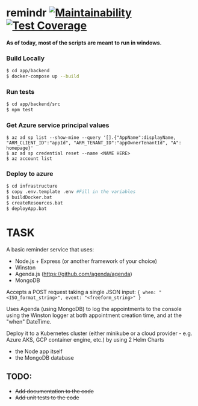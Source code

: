 # remindr [![Maintainability](https://api.codeclimate.com/v1/badges/2eaf982171034f6d906c/maintainability)](https://codeclimate.com/github/andreujuanc/remindr/maintainability) [![Test Coverage](https://api.codeclimate.com/v1/badges/2eaf982171034f6d906c/test_coverage)](https://codeclimate.com/github/andreujuanc/remindr/test_coverage)
#### As of today, most of the scripts are meant to run in windows. 



### Build Locally	
~~~~ bash
$ cd app/backend
$ docker-compose up --build
~~~~

### Run tests
~~~~ bash
$ cd app/backend/src
$ npm test
~~~~

### Get Azure service principal values
~~~
$ az ad sp list --show-mine --query '[].{"AppName":displayName, "ARM_CLIENT_ID":"appId", "ARM_TENANT_ID":"appOwnerTenantId", "A": homepage}'
$ az ad sp credential reset --name <NAME HERE>
$ az account list
~~~

### Deploy to azure
~~~~ bash
$ cd infrastructure
$ copy .env.template .env #Fill in the variables 
$ buildDocker.bat
$ createResources.bat
$ deployApp.bat
~~~~

# TASK


A basic reminder service that uses:

- Node.js + Express (or another framework of your choice)
- Winston
- Agenda.js (https://github.com/agenda/agenda)
- MongoDB

 

Accepts a POST request taking a single JSON input:
`{ when: "<ISO_format_string>", event: "<freeform_string>" }`
 

Uses Agenda (using MongoDB) to log the appointments to the console using the Winston logger at both appointment creation time, and at the "when" DateTime.

Deploy it to a Kubernetes cluster (either minikube or a cloud provider - e.g. Azure AKS, GCP container engine, etc.) by using 2 Helm Charts

- the Node app itself
- the MongoDB database

## TODO:

- ~~Add documentation to the code~~
- ~~Add unit tests to the code~~
